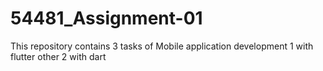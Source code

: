 # 54481_Assignment-01
This repository contains 3 tasks of Mobile application development 1 with flutter other 2 with dart 
